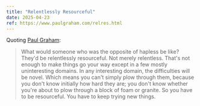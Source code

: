 ```yaml
---
title: "Relentlessly Resourceful"
date: 2025-04-23
ref: https://www.paulgraham.com/relres.html
---
```

Quoting [Paul Graham](https://www.paulgraham.com/relres.html):

> What would someone who was the opposite of hapless be like? They'd be relentlessly resourceful. Not merely relentless. That's not enough to make things go your way except in a few mostly uninteresting domains. In any interesting domain, the difficulties will be novel. Which means you can't simply plow through them, because you don't know initially how hard they are; you don't know whether you're about to plow through a block of foam or granite. So you have to be resourceful. You have to keep trying new things.